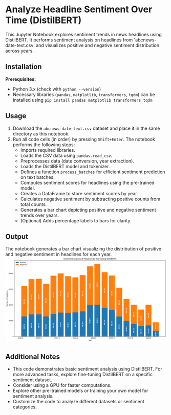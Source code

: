 # Analyze Headline Sentiment Over Time (DistilBERT)

This Jupyter Notebook explores sentiment trends in news headlines using DistilBERT. It performs sentiment analysis on headlines from 'abcnews-date-text.csv' and visualizes positive and negative sentiment distribution across years.

## Installation

**Prerequisites:**

- Python 3.x (check with `python --version`)
- Necessary libraries (`pandas`, `matplotlib`, `transformers`, `tqdm`) can be installed using `pip install pandas matplotlib transformers tqdm`

## Usage

1. Download the `abcnews-date-text.csv` dataset and place it in the same directory as this notebook.
2. Run all code cells (in order) by pressing `Shift+Enter`. The notebook performs the following steps:
   - Imports required libraries.
   - Loads the CSV data using `pandas.read_csv`.
   - Preprocesses data (date conversion, year extraction).
   - Loads the DistilBERT model and tokenizer.
   - Defines a function `process_batches` for efficient sentiment prediction on text batches.
   - Computes sentiment scores for headlines using the pre-trained model.
   - Creates a DataFrame to store sentiment scores by year.
   - Calculates negative sentiment by subtracting positive counts from total counts.
   - Generates a bar chart depicting positive and negative sentiment trends over years.
   - (Optional) Adds percentage labels to bars for clarity.

## Output

The notebook generates a bar chart visualizing the distribution of positive and negative sentiment in headlines for each year.
![Sentiment Analysis by Year](sentiment_chart.png)

## Additional Notes

- This code demonstrates basic sentiment analysis using DistilBERT. For more advanced tasks, explore fine-tuning DistilBERT on a specific sentiment dataset.
- Consider using a GPU for faster computations.
- Explore other pre-trained models or training your own model for sentiment analysis.
- Customize the code to analyze different datasets or sentiment categories.
